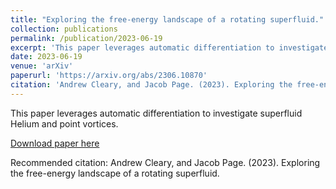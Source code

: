 ```yaml
---
title: "Exploring the free-energy landscape of a rotating superfluid."
collection: publications
permalink: /publication/2023-06-19
excerpt: 'This paper leverages automatic differentiation to investigate superfluid Helium and point vortices.'
date: 2023-06-19
venue: 'arXiv'
paperurl: 'https://arxiv.org/abs/2306.10870'
citation: 'Andrew Cleary, and Jacob Page. (2023). Exploring the free-energy landscape of a rotating superfluid. '
---
```

This paper leverages automatic differentiation to investigate superfluid Helium and point vortices.

[Download paper here](https://arxiv.org/abs/2306.10870.pdf)

Recommended citation: Andrew Cleary, and Jacob Page. (2023). Exploring the free-energy landscape of a rotating superfluid. 
